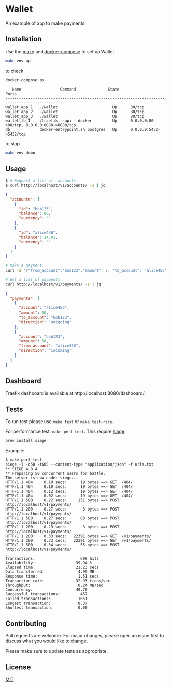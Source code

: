 # Wallet
An example of app to make payments.

## Installation

Use the [make](https://www.gnu.org/software/make/) and [docker-compose](https://docs.docker.com/compose/) to set up Wallet.

```bash
make env-up
```

to check
```bash
docker-compose ps
```

```
   Name                 Command              State                     Ports
-----------------------------------------------------------------------------------------------
wallet_app_1   ./wallet                        Up      80/tcp
wallet_app_2   ./wallet                        Up      80/tcp
wallet_app_3   ./wallet                        Up      80/tcp
wallet_lb_1    /traefik --api --docker         Up      0.0.0.0:80->80/tcp, 0.0.0.0:8080->8080/tcp
db             docker-entrypoint.sh postgres   Up      0.0.0.0:5432->5432/tcp
```

to stop
```bash
make env-down
```

## Usage

```bash
$ # Request a list of  accounts.
$ curl http://localhost/v1/accounts/ -s | jq

```
```json
{
  "accounts": [
    {
      "id": "bob123",
      "balance": 86,
      "currency": ""
    },
    {
      "id": "alice456",
      "balance": 14.01,
      "currency": ""
    }
  ]
}
```

```bash
# Make a payment.
curl -d '{"from_account":"bob123","amount": 7, "to_account": "alice456"}' -H "Content-Type: application/json" -X POST http://localhost/v1/payments/
```

```bash
# Get a list of payments.
curl http://localhost/v1/payments/ -s | jq
```

```json
{
  "payments": [
    {
      "account": "alice456",
      "amount": 50,
      "to_account": "bob123",
      "direction": "outgoing"
    },
    {
      "account": "bob123",
      "amount": 50,
      "from_account": "alice456",
      "direction": "incoming"
    }
  ]
}
```

## Dashboard

Traefik dashboard is available at http://localhost:8080/dashboard/.


## Tests

To run test please use `make test` or `make test-race`.

For performance test: `make perf-test`.
This require [siage](https://www.joedog.org/siege-home/).
```bash
brew install siege
```
Example:
```
$ make perf-test 
siege -i -c50 -t60S --content-type "application/json" -f urls.txt
** SIEGE 4.0.4
** Preparing 50 concurrent users for battle.
The server is now under siege...
HTTP/1.1 404     0.10 secs:      19 bytes ==> GET  /404/
HTTP/1.1 404     0.10 secs:      19 bytes ==> GET  /404/
HTTP/1.1 404     0.12 secs:      19 bytes ==> GET  /404/
HTTP/1.1 404     0.02 secs:      19 bytes ==> GET  /404/
HTTP/1.1 500     0.22 secs:     131 bytes ==> POST http://localhost/v1/payments/
HTTP/1.1 200     0.27 secs:       3 bytes ==> POST http://localhost/v1/payments/
HTTP/1.1 500     0.27 secs:      83 bytes ==> POST http://localhost/v1/payments/
HTTP/1.1 200     0.29 secs:       3 bytes ==> POST http://localhost/v1/payments/
HTTP/1.1 200     0.33 secs:   22391 bytes ==> GET  /v1/payments/
HTTP/1.1 200     0.33 secs:   22391 bytes ==> GET  /v1/payments/
HTTP/1.1 500     0.34 secs:      55 bytes ==> POST http://localhost/v1/payments/
...
Transactions:                    699 hits
Availability:                  39.94 %
Elapsed time:                  21.23 secs
Data transferred:               4.99 MB
Response time:                  1.51 secs
Transaction rate:              32.93 trans/sec
Throughput:                     0.24 MB/sec
Concurrency:                   49.70
Successful transactions:         457
Failed transactions:            1051
Longest transaction:            8.37
Shortest transaction:           0.00
```

## Contributing
Pull requests are welcome. For major changes, please open an issue first to discuss what you would like to change.

Please make sure to update tests as appropriate.

## License
[MIT](https://choosealicense.com/licenses/mit/)

